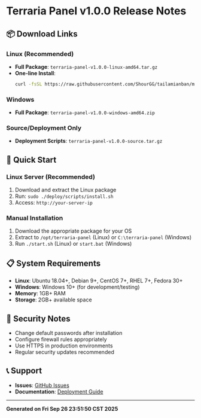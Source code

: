 # Terraria Panel v1.0.0 Release Notes

## 📦 Download Links

### Linux (Recommended)
- **Full Package**: `terraria-panel-v1.0.0-linux-amd64.tar.gz`
- **One-line Install**: 
  ```bash
  curl -fsSL https://raw.githubusercontent.com/ShourGG/tailamianban/main/deploy/scripts/install.sh | bash
  ```

### Windows
- **Full Package**: `terraria-panel-v1.0.0-windows-amd64.zip`

### Source/Deployment Only
- **Deployment Scripts**: `terraria-panel-v1.0.0-source.tar.gz`

## 🚀 Quick Start

### Linux Server (Recommended)
1. Download and extract the Linux package
2. Run: `sudo ./deploy/scripts/install.sh`
3. Access: `http://your-server-ip`

### Manual Installation
1. Download the appropriate package for your OS
2. Extract to `/opt/terraria-panel` (Linux) or `C:\terraria-panel` (Windows)
3. Run `./start.sh` (Linux) or `start.bat` (Windows)

## 📋 System Requirements

- **Linux**: Ubuntu 18.04+, Debian 9+, CentOS 7+, RHEL 7+, Fedora 30+
- **Windows**: Windows 10+ (for development/testing)
- **Memory**: 1GB+ RAM
- **Storage**: 2GB+ available space

## 🔐 Security Notes

- Change default passwords after installation
- Configure firewall rules appropriately
- Use HTTPS in production environments
- Regular security updates recommended

## 📞 Support

- **Issues**: [GitHub Issues](https://github.com/ShourGG/tailamianban/issues)
- **Documentation**: [Deployment Guide](./DEPLOYMENT.md)

---
**Generated on Fri Sep 26 23:51:50 CST 2025**
